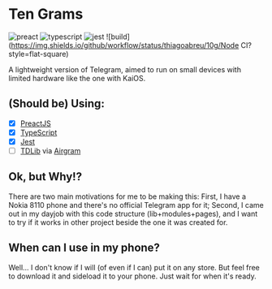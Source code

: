 # Ten Grams

![preact](https://img.shields.io/github/package-json/dependency-version/thiagoabreu/10g/preact?style=flat-square&color=673ab8)
![typescript](https://img.shields.io/github/package-json/dependency-version/thiagoabreu/10g/dev/typescript?color=007ACC&style=flat-square)
![jest](https://img.shields.io/github/package-json/dependency-version/thiagoabreu/10g/dev/jest?style=flat-square&color=C21325)
![build](https://img.shields.io/github/workflow/status/thiagoabreu/10g/Node CI?style=flat-square)

A lightweight version of Telegram, aimed to run on small devices with limited
hardware like the one with KaiOS.

## (Should be) Using:

- [x] [PreactJS](https://github.com/preactjs/preact/)
- [x] [TypeScript](https://github.com/microsoft/TypeScript)
- [x] [Jest](https://github.com/facebook/jest)
- [ ] [TDLib](https://github.com/tdlib/td) via
      [Airgram](https://github.com/airgram/airgram)

## Ok, but Why!?

There are two main motivations for me to be making this: First, I have a Nokia
8110 phone and there's no official Telegram app for it; Second, I came out in my
dayjob with this code structure (lib+modules+pages), and I want to try if it works
in other project beside the one it was created for.

## When can I use in my phone?

Well... I don't know if I will (of even if I can) put it on any store. But feel free to
download it and sideload it to your phone. Just wait for when it's ready. 
